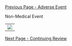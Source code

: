 [Previous Page - Adverse Event ](AdverseEvent.html)

Non-Medical Event

<table><tr><td><img src="nonmedicalevents.png" /></td></tr></table>

[Next Page - Continuing Review](ContinuingReview.html)